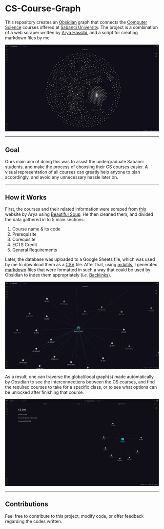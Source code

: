 # CS-Course-Graph
This repository creates an [Obsidian](https://obsidian.md/) graph that connects the [Computer Science](https://cs.sabanciuniv.edu/) courses offered at [Sabanci University](https://www.sabanciuniv.edu/). The project is a combination of a web scraper written by [Arya Hassibi](https://github.com/aryahassibi), and a script for creating markdown files by me.


![](img/global_graph.jpg)

---

## Goal
Ours main aim of doing this was to assist the undergraduate Sabanci students, and make the process of choosing their CS courses easier. A visual representation of all courses can greatly help anyone to plan accordingly, and avoid any unnecessary hassle later on.

---

## How it Works
First, the courses and their related information were scraped from [this](http://suis.sabanciuniv.edu/prod/sabanci_www.p_get_courses?coll_code=E&levl_code=UG&subj_code=CS&lang=eng) website by Arya using [Beautiful Soup](https://beautiful-soup-4.readthedocs.io/en/latest/#). He then cleaned them, and divided the data gathered in to 5 main sections: 

1. Course name & its code
2. Prerequisite
3. Corequisite
4. ECTS Credit
5. General Requirements

Later, the database was uploaded to a Google Sheets file, which was used by me to download them as a [CSV](https://en.wikipedia.org/wiki/Comma-separated_values) file. After that, using [mdutils](https://github.com/didix21/mdutils), I generated [markdown](https://www.markdownguide.org/) files that were formatted in such a way that could be used by Obsidian to index them appropriately (_i.e._ [Backlinks](https://help.obsidian.md/Plugins/Backlinks)).

![](img/global_graph_zoomedin.jpg)

As a result, one can traverse the global/local graph(s) made automatically by Obsidian to see the interconnections between the CS courses, and find the required courses to take for a specific class, or to see what options can be unlocked after finishing that course.

![](img/local_graph.jpg)

---

## Contributions
Feel free to contribute to this project, modify code, or offer feedback regarding the codes written. 

